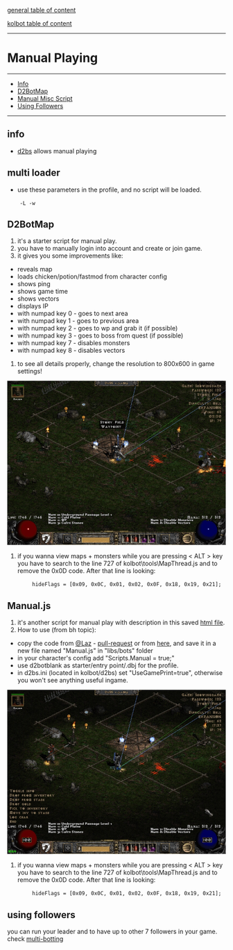 [general table of content](https://github.com/blizzhackers/documentation/#diablo-2-botting-system)

[kolbot table of content](https://github.com/blizzhackers/documentation/tree/master/kolbot/#kolbot)

---

# Manual Playing

---

* [Info](#info)
* [D2BotMap](#d2botmap)
* [Manual Misc Script](#manual.js)
* [Using Followers](#using-followers)

---

## info

* [d2bs](https://github.com/kolton/d2bot-with-kolbot) allows manual playing

## multi loader

* use these parameters in the profile, and no script will be loaded.
```
	-L -w
```

## D2BotMap

1. it's a starter script for manual play.
1. you have to manually login into account and create or join game.
1. it gives you some improvements like:

* reveals map
* loads chicken/potion/fastmod from character config
* shows ping
* shows game time
* shows vectors
* displays IP
* with numpad key 0 - goes to next area
* with numpad key 1 - goes to previous area
* with numpad key 2 - goes to wp and grab it (if possible)
* with numpad key 3 - goes to boss from quest (if possible)
* with numpad key 7 - disables monsters
* with numpad key 8 - disables vectors

1. to see all details properly, change the resolution to 800x600 in game settings!

![D2BotMap](assets/kolbot-manualplayD2BotMap.jpg)

1. if you wanna view maps + monsters while you are pressing < ALT > key you have to search to the line 727 of kolbot\tools\MapThread.js and to remove the 0x0D code. After that line is looking:
```
        hideFlags = [0x09, 0x0C, 0x01, 0x02, 0x0F, 0x18, 0x19, 0x21];
```

## Manual.js

1. it's another script for manual play with description in this saved [html file](assets/ManualPlayScriptWithPacketSniffingToolsAndMore.html). 
1. How to use (from bh topic):
* copy the code from [@Laz](https://github.com/laztheripper) - [pull-request](https://github.com/kolton/d2bot-with-kolbot/pull/370) or from  [here](https://github.com/laztheripper/d2bot-with-kolbot/blob/03173c86829f22a17ccef8a481f1a6a0e429f081/d2bs/kolbot/libs/bots/Manual.js), and save it in a new file named "Manual.js" in "libs/bots" folder
* in your character's config add "Scripts.Manual = true;"
* use d2botblank as starter/entry point/.dbj for the profile.
* in d2bs.ini (located in kolbot/d2bs) set "UseGamePrint=true", otherwise you won't see anything useful ingame.

![Manual.js](assets/kolbot-manualplayMiscScript.jpg)

1. if you wanna view maps + monsters while you are pressing < ALT > key you have to search to the line 727 of kolbot\tools\MapThread.js and to remove the 0x0D code. After that line is looking:
```
        hideFlags = [0x09, 0x0C, 0x01, 0x02, 0x0F, 0x18, 0x19, 0x21];
```

## using followers

you can run your leader and to have up to other 7 followers in your game.
check [multi-botting](https://github.com/blizzhackers/documentation/blob/master/kolbot/MultiBotting.md/#multi-botting)
